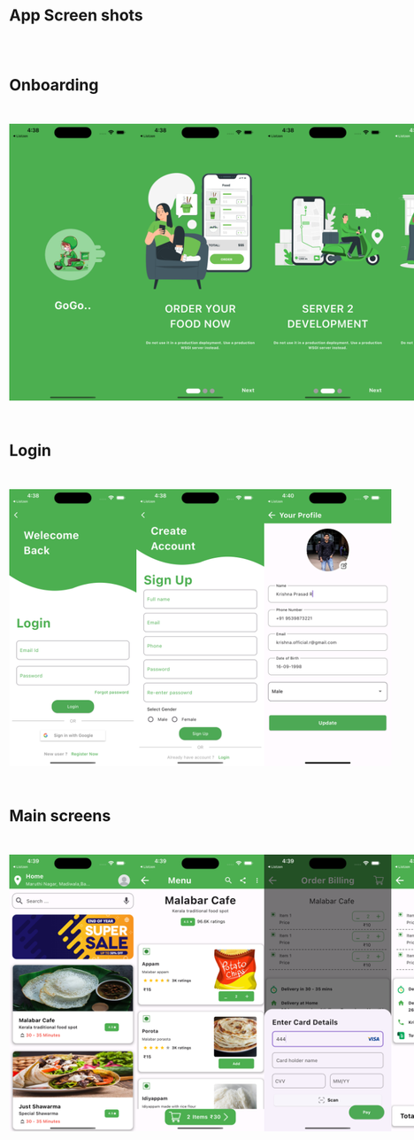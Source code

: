 # App Screen shots

<br>
<br>

# Onboarding

<br>
<br>

<div style="display: flex; justify-content: space-between;">
  <img src="assets/app_screenshots/Simulator Screenshot - iPhone 15 Pro Max - 2024-01-20 at 16.38.37.png" width="250" height="500"/>
  <img src="assets/app_screenshots/Simulator Screenshot - iPhone 15 Pro Max - 2024-01-20 at 16.38.41.png" width="250" height="500"/>
  <img src="assets/app_screenshots/Simulator Screenshot - iPhone 15 Pro Max - 2024-01-20 at 16.38.44.png" width="250" height="500"/>
  <img src="assets/app_screenshots/Simulator Screenshot - iPhone 15 Pro Max - 2024-01-20 at 16.38.51.png" width="250" height="500"/>
</div>

<br>
<br>

# Login

<br>
<br>

<div style="display: flex; justify-content: space-between;">
  <img src="assets/app_screenshots/Simulator Screenshot - iPhone 15 Pro Max - 2024-01-20 at 16.38.54.png" width="250" height="500"/>
  <img src="assets/app_screenshots/Simulator Screenshot - iPhone 15 Pro Max - 2024-01-20 at 16.38.58.png" width="250" height="500"/>
  <img src="assets/app_screenshots/Simulator Screenshot - iPhone 15 Pro Max - 2024-01-20 at 16.40.50.png"width="250" height="500"/>
</div>

<br>
<br>

# Main screens

<br>
<br>

<div style="display: flex; justify-content: space-between;">
  <img src="assets/app_screenshots/Simulator Screenshot - iPhone 15 Pro Max - 2024-01-20 at 16.39.14.png" width="250" height="500"/>
  <img src="assets/app_screenshots/Simulator Screenshot - iPhone 15 Pro Max - 2024-01-20 at 16.39.31.png" width="250" height="500"/>
  <img src="assets/app_screenshots/Simulator Screenshot - iPhone 15 Pro Max - 2024-01-20 at 16.39.44.png" width="250" height="500"/>
  <img src="assets/app_screenshots/Simulator Screenshot - iPhone 15 Pro Max - 2024-01-20 at 16.39.35.png" width="250" height="500"/>
</div>
